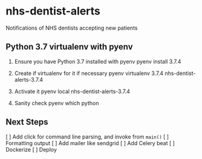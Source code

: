 # nhs-dentist-alerts
Notifications of NHS dentists accepting new patients

## Python 3.7 virtualenv with pyenv
1. Ensure you have Python 3.7 installed with pyenv
        pyenv install 3.7.4

2. Create if virtualenv for it if necessary
     pyenv virtualenv 3.7.4 nhs-dentist-alerts-3.7.4

3. Activate it
    pyenv local nhs-dentist-alerts-3.7.4

4. Sanity check
    pyenv which python

## Next Steps

[ ] Add click for command line parsing, and invoke from `main()`
[ ] Formatting output
[ ] Add mailer like sendgrid
[ ] Add Celery beat
[ ] Dockerize
[ ] Deploy